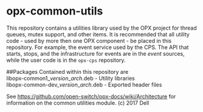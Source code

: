 # opx-common-utils
This repository contains a utilities library used by the OPX project for thread queues, mutex support, and other items. It is recommended that all utility code - used by more then one OPX component - be placed in this repository. For example, the event service used by the CPS. The API that starts, stops, and the infrastructure for events are in the _event_ sources, while the user code is in the `opx-cps` repository.

##Packages
Contained within this repository are  
libopx-common1\_*version*\_*arch*.deb      - Utility libraries  
libopx-common-dev\_*version*\_*arch*.deb   - Exported header files

See https://github.com/open-switch/opx-docs/wiki/Architecture for information on the common utilities module.
(c) 2017 Dell

